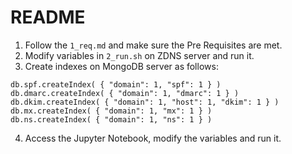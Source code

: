 # README

1. Follow the `1_req.md` and make sure the Pre Requisites are met.
2. Modify variables in `2_run.sh` on ZDNS server and run it.
3. Create indexes on MongoDB server as follows:
```
db.spf.createIndex( { "domain": 1, "spf": 1 } )
db.dmarc.createIndex( { "domain": 1, "dmarc": 1 } )
db.dkim.createIndex( { "domain": 1, "host": 1, "dkim": 1 } )
db.mx.createIndex( { "domain": 1, "mx": 1 } )
db.ns.createIndex( { "domain": 1, "ns": 1 } )
```
4. Access the Jupyter Notebook, modify the variables and run it.
